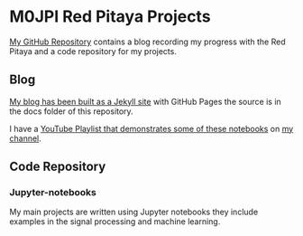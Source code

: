 # M0JPI Red Pitaya Projects

[My GitHub Repository](https://github.com/M0JPI/red-pitaya-projects) contains a blog recording my progress with the Red Pitaya and a code repository for my projects.

## Blog

[My blog has been built as a Jekyll site](https://m0jpi.github.io/red-pitaya-projects/) with GitHub Pages the source is in the docs folder of this repository.

I have a [YouTube Playlist that demonstrates some of these notebooks](https://youtube.com/playlist?list=PLvvInZopn1uD8gIRCfB5gS9av4rGmn3Lc) on [my channel](https://www.youtube.com/channel/UCgw-p_E2i3nQuJ85uvOskqA).

## Code Repository
### Jupyter-notebooks
My main projects are written using Jupyter notebooks they include examples in the signal processing and machine learning.

